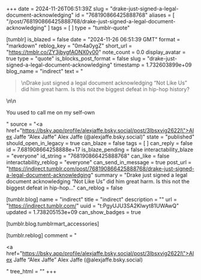 +++
date = 2024-11-26T06:51:39Z
slug = "drake-just-signed-a-legal-document-acknowledging"
id = "768190866425888768"
aliases = [ "/post/768190866425888768/drake-just-signed-a-legal-document-acknowledging" ]
tags = [ ]
type = "tumblr-quote"

[tumblr]
is_blazed = false
date = "2024-11-26 06:51:39 GMT"
format = "markdown"
reblog_key = "0m4a0ygZ"
short_url = "https://tmblr.co/ZY3jbygfAONX0y00"
note_count = 0.0
display_avatar = true
type = "quote"
is_blocks_post_format = false
slug = "drake-just-signed-a-legal-document-acknowledging"
timestamp = 1.732603899e+09
blog_name = "indirect"
text = "<blockquote><p>\nDrake just signed a legal document acknowledging &ldquo;Not Like Us&rdquo; did him great harm. Is this not the biggest defeat in hip-hop history?</p></blockquote>\n\n<p>You used to call me on my self-own</p>"
source = "<a href=\"https://bsky.app/profile/alexjaffe.bsky.social/post/3lbsxvig2622l\">Alex Jaffe “Alex Jaffe” Alex Jaffe (@alexjaffe.bsky.social)</a>"
state = "published"
should_open_in_legacy = true
can_blaze = false
tags = [ ]
can_reply = false
id = 7.681908664258888e+17
is_blaze_pending = false
interactability_blaze = "everyone"
id_string = "768190866425888768"
can_like = false
interactability_reblog = "everyone"
can_send_in_message = true
post_url = "https://indirect.tumblr.com/post/768190866425888768/drake-just-signed-a-legal-document-acknowledging"
summary = "Drake just signed a legal document acknowledging “Not Like Us” did him great harm. Is this not the biggest defeat in hip-hop..."
can_reblog = false

[tumblr.blog]
name = "indirect"
title = "indirect"
description = ""
url = "https://indirect.tumblr.com/"
uuid = "t:PgyUJU3SA2Klwyt81UWAwQ"
updated = 1.738205153e+09
can_show_badges = true

[tumblr.blog.tumblrmart_accessories]

[tumblr.reblog]
comment = "<p><a href=\"https://bsky.app/profile/alexjaffe.bsky.social/post/3lbsxvig2622l\">Alex Jaffe “Alex Jaffe” Alex Jaffe (@alexjaffe.bsky.social)</a></p>"
tree_html = ""
+++

